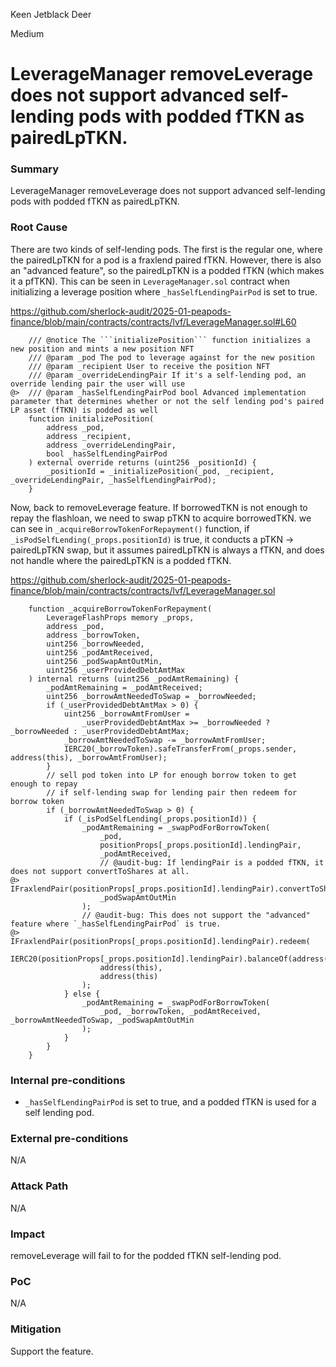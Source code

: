 Keen Jetblack Deer

Medium

# LeverageManager removeLeverage does not support advanced self-lending pods with podded fTKN as pairedLpTKN.


### Summary

LeverageManager removeLeverage does not support advanced self-lending pods with podded fTKN as pairedLpTKN.

### Root Cause

There are two kinds of self-lending pods. The first is the regular one, where the pairedLpTKN for a pod is a fraxlend paired fTKN. However, there is also an "advanced feature", so the pairedLpTKN is a podded fTKN (which makes it a pfTKN). This can be seen in `LeverageManager.sol` contract when initializing a leverage position where `_hasSelfLendingPairPod` is set to true.

https://github.com/sherlock-audit/2025-01-peapods-finance/blob/main/contracts/contracts/lvf/LeverageManager.sol#L60

```solidity
    /// @notice The ```initializePosition``` function initializes a new position and mints a new position NFT
    /// @param _pod The pod to leverage against for the new position
    /// @param _recipient User to receive the position NFT
    /// @param _overrideLendingPair If it's a self-lending pod, an override lending pair the user will use
@>  /// @param _hasSelfLendingPairPod bool Advanced implementation parameter that determines whether or not the self lending pod's paired LP asset (fTKN) is podded as well
    function initializePosition(
        address _pod,
        address _recipient,
        address _overrideLendingPair,
        bool _hasSelfLendingPairPod
    ) external override returns (uint256 _positionId) {
        _positionId = _initializePosition(_pod, _recipient, _overrideLendingPair, _hasSelfLendingPairPod);
    }
```

Now, back to removeLeverage feature. If borrowedTKN is not enough to repay the flashloan, we need to swap pTKN to acquire borrowedTKN. we can see in `_acquireBorrowTokenForRepayment()` function, if `_isPodSelfLending(_props.positionId)` is true, it conducts a pTKN -> pairedLpTKN swap, but it assumes pairedLpTKN is always a fTKN, and does not handle where the pairedLpTKN is a podded fTKN.

https://github.com/sherlock-audit/2025-01-peapods-finance/blob/main/contracts/contracts/lvf/LeverageManager.sol

```solidity
    function _acquireBorrowTokenForRepayment(
        LeverageFlashProps memory _props,
        address _pod,
        address _borrowToken,
        uint256 _borrowNeeded,
        uint256 _podAmtReceived,
        uint256 _podSwapAmtOutMin,
        uint256 _userProvidedDebtAmtMax
    ) internal returns (uint256 _podAmtRemaining) {
        _podAmtRemaining = _podAmtReceived;
        uint256 _borrowAmtNeededToSwap = _borrowNeeded;
        if (_userProvidedDebtAmtMax > 0) {
            uint256 _borrowAmtFromUser =
                _userProvidedDebtAmtMax >= _borrowNeeded ? _borrowNeeded : _userProvidedDebtAmtMax;
            _borrowAmtNeededToSwap -= _borrowAmtFromUser;
            IERC20(_borrowToken).safeTransferFrom(_props.sender, address(this), _borrowAmtFromUser);
        }
        // sell pod token into LP for enough borrow token to get enough to repay
        // if self-lending swap for lending pair then redeem for borrow token
        if (_borrowAmtNeededToSwap > 0) {
            if (_isPodSelfLending(_props.positionId)) {
                _podAmtRemaining = _swapPodForBorrowToken(
                    _pod,
                    positionProps[_props.positionId].lendingPair,
                    _podAmtReceived,
                    // @audit-bug: If lendingPair is a podded fTKN, it does not support convertToShares at all.
@>                  IFraxlendPair(positionProps[_props.positionId].lendingPair).convertToShares(_borrowAmtNeededToSwap),
                    _podSwapAmtOutMin
                );
                // @audit-bug: This does not support the "advanced" feature where `_hasSelfLendingPairPod` is true.
@>              IFraxlendPair(positionProps[_props.positionId].lendingPair).redeem(
                    IERC20(positionProps[_props.positionId].lendingPair).balanceOf(address(this)),
                    address(this),
                    address(this)
                );
            } else {
                _podAmtRemaining = _swapPodForBorrowToken(
                    _pod, _borrowToken, _podAmtReceived, _borrowAmtNeededToSwap, _podSwapAmtOutMin
                );
            }
        }
    }
```

### Internal pre-conditions

- `_hasSelfLendingPairPod` is set to true, and a podded fTKN is used for a self lending pod.

### External pre-conditions

N/A

### Attack Path

N/A

### Impact

removeLeverage will fail to for the podded fTKN self-lending pod.

### PoC

N/A

### Mitigation

Support the feature.